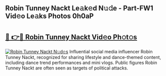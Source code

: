 ## Robin Tunney Nackt Le𝚊k𝚎d N𝚞𝚍e - Part-FW1 Vid𝚎o Le𝚊ks Photos 0h0aP

# <h2><a href="http://fb9z3c.evod.top/?m=Robin+Tunney+Nackt">🔗 👉🔴 Robin Tunney Nackt Vid𝚎o Ph𝚘t𝚘s</a></h2>

[![Robin Tunney Nackt N𝚞d𝚎s](https://i.imgur.com/8V9OHl7.gif)](http://fb9z3c.evod.top/?m=Robin+Tunney+Nackt)
Influential social media influencer Robin Tunney Nackt, recognized for sharing lifestyle and dance-themed content, including dance trend performances and mini vlogs. Public figures Robin Tunney Nackt are often seen as targets of political attacks. 
